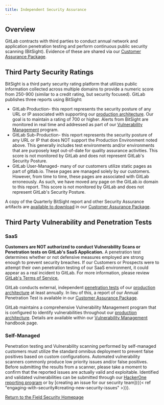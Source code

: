 ```yaml
---
title: Independent Security Assurance
---
```


## Overview

GitLab contracts with third parties to conduct annual network and application penetration testing and perform continuous public security scanning (BitSight). Evidence of these are shared via our [Customer Assurance Package](https://about.gitlab.com/security/cap/).

## Third Party Security Ratings

BitSight is a third party security rating platform that utilizes public information collected across multiple domains to provide a numeric score from 250-900 (similar to a credit rating, but security focused). GitLab publishes three reports using BitSight:

- GitLab Production- this report represents the security posture of any URL or IP associated with supporting our [production architecture](/handbook/engineering/infrastructure/production/architecture/). Our goal is to maintain a rating of 700 or higher. Alerts from BitSight are monitored in real time and addressed as part of our [Vulnerability Management](/handbook/security/product-security/application-security/vulnerability-management/) program.
- GitLab Sub-Production- this report represents the security posture of any URL or IP that does NOT support the Production Environment noted above. This generally includes test environments and/or environments that are purposely kept out-of-date for quality assurance activities. This score is not monitored by GitLab and does not represent GitLab's Security Posture.
- GitLab User-Managed- many of our customers utilize static pages as part of gitlab.io. These pages are managed solely by our customers. However, from time to time, these pages are associated with GitLab erroneously. As such, we have moved any page on the GitLab.io domain to this report. This score is not monitored by GitLab and does not represent GitLab's Security Posture.

A copy of the Quarterly BitSight report and other Security Assurance artifacts are [available to download](https://about.gitlab.com/resources/customer-assurance-package/gitlab-cap-current.zip) in our [Customer Assurance Package](https://about.gitlab.com/security/cap/).

## Third Party Vulnerability and Penetration Tests

### SaaS

**Customers are NOT authorized to conduct Vulnerability Scans or Penetration tests on GitLab's SaaS Application.** A penetration test determines whether or not defensive measures employed are strong enough to prevent security breaches. If our Customers or Prospects were to attempt their own penetration testing of our SaaS environment, it could appear as a real incident to GitLab. For more information, please review [GitLab's Terms of Service.](https://about.gitlab.com/terms/)

GitLab conducts external, independent [penetration tests](/handbook/security/penetration-testing-policy/) of our [production architecture](/handbook/engineering/infrastructure/production/architecture/) at least annually.  In lieu of this, a report of our Annual Penetration Test is available in our [Customer Assurance Package](https://about.gitlab.com/security/cap/).

GitLab maintains a comprehensive Vulnerability Management program that is configured to identify vulnerabilities throughout our [production architecture](/handbook/engineering/infrastructure/production/architecture/). Details are available within our [Vulnerability Management](/handbook/security/product-security/application-security/vulnerability-management/) handbook page.

### Self-Managed

Penetration testing and Vulnerability scanning performed by self-managed customers must utilize the standard omnibus deployment to prevent false positives based on custom configurations. Automated vulnerability scanners commonly produce low priority issues and/or false positives. Before submitting the results from a scanner, please take a moment to confirm that the reported issues are actually valid and exploitable. Identified and validated vulnerabilities can be submitted through our [HackerOne reporting program](https://hackerone.com/gitlab) or by [creating an issue for our security team]({{< ref "engaging-with-security#creating-new-security-issues" >}}).

<div class="d-grid gap-2 my-4">
<a href="https://handbook.gitlab.com/handbook/security/security-assurance/field-security/" class="btn bg-primary text-white btn-lg">Return to the Field Security Homepage</a>
</div>
